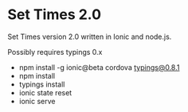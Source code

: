 # Set Times 2.0
Set Times version 2.0 written in Ionic and node.js.

Possibly requires typings 0.x

- npm install -g ionic@beta cordova typings@0.8.1
- npm install
- typings install
- ionic state reset
- ionic serve
